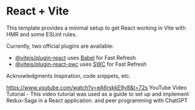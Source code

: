 # React + Vite

This template provides a minimal setup to get React working in Vite with HMR and some ESLint rules.

Currently, two official plugins are available:

- [@vitejs/plugin-react](https://github.com/vitejs/vite-plugin-react/blob/main/packages/plugin-react/README.md) uses [Babel](https://babeljs.io/) for Fast Refresh
- [@vitejs/plugin-react-swc](https://github.com/vitejs/vite-plugin-react-swc) uses [SWC](https://swc.rs/) for Fast Refresh

Acknowledgments
Inspiration, code snippets, etc.

https://www.youtube.com/watch?v=eA6rskkE9y8&t=72s 
YouTube Video Tutorial - 
This video tutorial was used as a guide to set up and implement Redux-Saga in a React application.
and peer programming with ChatGPT 